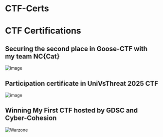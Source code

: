 # CTF-Certs
CTF Certifications 
===================

## Securing the second place in Goose-CTF with my team NC{Cat}
![image](https://github.com/user-attachments/assets/82c71c9c-b67b-4a52-8f03-de0a62586cb6)

## Participation certificate in UniVsThreat 2025 CTF 
![image](https://github.com/user-attachments/assets/9c2ac747-2de0-4cd4-99fb-6dea89064384)

## Winning My First CTF hosted by GDSC and Cyber-Cohesion
![Warzone](https://github.com/user-attachments/assets/7b4035d3-2619-48d3-8b6d-b560d4c51705)
